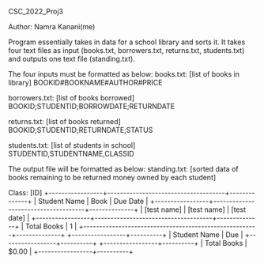 CSC_2022_Proj3

Author: Namra Kanani(me)

Program essentially takes in data for a school library and sorts it.
It takes four text files as input (books.txt, borrowers.txt, returns.txt, students.txt) and outputs one text file (standing.txt).

The four inputs must be formatted as below:
books.txt: [list of books in library]
BOOKID#BOOKNAME#AUTHOR#PRICE

borrowers.txt: [list of books borrowed]
BOOKID;STUDENTID;BORROWDATE;RETURNDATE

returns.txt: [list of books returned]
BOOKID;STUDENTID;RETURNDATE;STATUS

students.txt: [list of students in school]
STUDENTID,STUDENTNAME,CLASSID

The output file will be formatted as below:
standing.txt: [sorted data of books remaining to be returned 
	       money owned by each student]

Class: [ID]
+-----------------+-------------------------------------+--------------+
| Student Name    | Book                                | Due Date     |
+-----------------+-------------------------------------+--------------+
| [test name]     | [test name]                         | [test date]  |
+-----------------+-------------------------------------+--------------+
| Total Books                                           |            1 |
+-------------------------------------------------------+--------------+
+-----------------+----------+
| Student Name    | Due      |
+-----------------+----------+
+-----------------+----------+
| Total Books     |  $0.00   |
+-----------------+----------+




